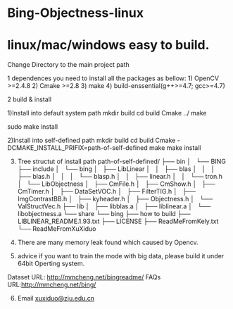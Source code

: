 Bing-Objectness-linux
================================================================================
linux/mac/windows easy to build.
================================================================================
Change Directory to the main project path

1 dependences
	you need to install all the packages as bellow:
	1) OpenCV >=2.4.8
	2) Cmake  >=2.8
	3) make
	4) build-enssential(g++>=4.7; gcc>=4.7)

2 build & install

1)Install into default system path
mkdir build
cd build
Cmake ../
make

sudo make install

2)Install into self-defined path
mkdir build
cd build
Cmake -DCMAKE_INSTALL_PRIFIX=path-of-self-defined
make
make install

3) Tree structut of install path
path-of-self-defined/
├── bin
│   └── BING
├── include
│   └── bing
│       ├── LibLinear
│       │   ├── blas
│       │   │   ├── blas.h
│       │   │   └── blasp.h
│       │   ├── linear.h
│       │   └── tron.h
│       └── LibObjectness
│           ├── CmFile.h
│           ├── CmShow.h
│           ├── CmTimer.h
│           ├── DataSetVOC.h
│           ├── FilterTIG.h
│           ├── ImgContrastBB.h
│           ├── kyheader.h
│           ├── Objectness.h
│           └── ValStructVec.h
├── lib
│   ├── libblas.a
│   ├── liblinear.a
│   └── libobjectness.a
└── share
    └── bing
        ├── how to build
        ├── LIBLINEAR_README.1.93.txt
        ├── LICENSE
        ├── ReadMeFromKely.txt
        └── ReadMeFromXuXiduo

4) There are many memory leak found which caused by Opencv.

5) advice
  if you want to train the mode with big data, please build it under 64bit Operting system.

  Dataset URL: http://mmcheng.net/bingreadme/
  FAQs URL:http://mmcheng.net/bing/

6) Email
xuxiduo@zju.edu.cn
